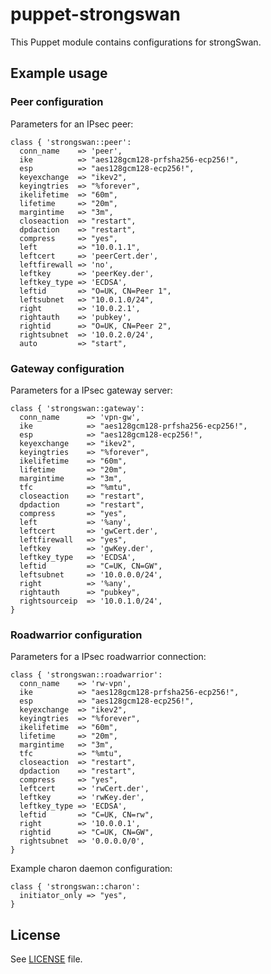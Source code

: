 # puppet-strongswan

This Puppet module contains configurations for strongSwan.

## Example usage

### Peer configuration

Parameters for an IPsec peer:

```
class { 'strongswan::peer':
  conn_name    => 'peer',
  ike          => "aes128gcm128-prfsha256-ecp256!",
  esp          => "aes128gcm128-ecp256!",
  keyexchange  => "ikev2",
  keyingtries  => "%forever",
  ikelifetime  => "60m",
  lifetime     => "20m",
  margintime   => "3m",
  closeaction  => "restart",
  dpdaction    => "restart",
  compress     => "yes",
  left         => "10.0.1.1",
  leftcert     => 'peerCert.der',
  leftfirewall => 'no',
  leftkey      => 'peerKey.der',
  leftkey_type => 'ECDSA',
  leftid       => "O=UK, CN=Peer 1",
  leftsubnet   => "10.0.1.0/24",
  right        => '10.0.2.1',
  rightauth    => 'pubkey',
  rightid      => "O=UK, CN=Peer 2",
  rightsubnet  => '10.0.2.0/24',
  auto         => "start",
```

### Gateway configuration

Parameters for a IPsec gateway server:
```
class { 'strongswan::gateway':
  conn_name      => 'vpn-gw',
  ike            => "aes128gcm128-prfsha256-ecp256!",
  esp            => "aes128gcm128-ecp256!",
  keyexchange    => "ikev2",
  keyingtries    => "%forever",
  ikelifetime    => "60m",
  lifetime       => "20m",
  margintime     => "3m",
  tfc            => "%mtu",
  closeaction    => "restart",
  dpdaction      => "restart",
  compress       => "yes",
  left           => '%any',
  leftcert       => 'gwCert.der',
  leftfirewall   => "yes",
  leftkey        => 'gwKey.der',
  leftkey_type   => 'ECDSA',
  leftid         => "C=UK, CN=GW",
  leftsubnet     => '10.0.0.0/24',
  right          => '%any',
  rightauth      => "pubkey",
  rightsourceip  => '10.0.1.0/24',
}
```

### Roadwarrior configuration

Parameters for a IPsec roadwarrior connection:
```
class { 'strongswan::roadwarrior':
  conn_name    => 'rw-vpn',
  ike          => "aes128gcm128-prfsha256-ecp256!",
  esp          => "aes128gcm128-ecp256!",
  keyexchange  => "ikev2",
  keyingtries  => "%forever",
  ikelifetime  => "60m",
  lifetime     => "20m",
  margintime   => "3m",
  tfc          => "%mtu",
  closeaction  => "restart",
  dpdaction    => "restart",
  compress     => "yes",
  leftcert     => 'rwCert.der',
  leftkey      => 'rwKey.der',
  leftkey_type => 'ECDSA',
  leftid       => "C=UK, CN=rw",
  right        => '10.0.0.1',
  rightid      => "C=UK, CN=GW",
  rightsubnet  => '0.0.0.0/0',
}
```

Example charon daemon configuration:

```
class { 'strongswan::charon':
  initiator_only => "yes",
}
```

## License

See [LICENSE](LICENSE) file.
